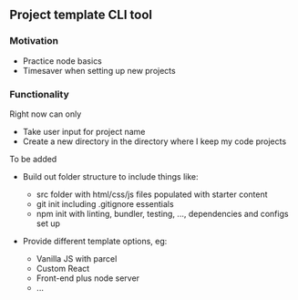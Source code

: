 ## Project template CLI tool

### Motivation

- Practice node basics
- Timesaver when setting up new projects

### Functionality

Right now can only

- Take user input for project name
- Create a new directory in the directory where I keep my code projects

To be added

- Build out folder structure to include things like:

  - src folder with html/css/js files populated with starter content
  - git init including .gitignore essentials
  - npm init with linting, bundler, testing, ..., dependencies and configs set up

- Provide different template options, eg:

  - Vanilla JS with parcel
  - Custom React
  - Front-end plus node server
  - ...

